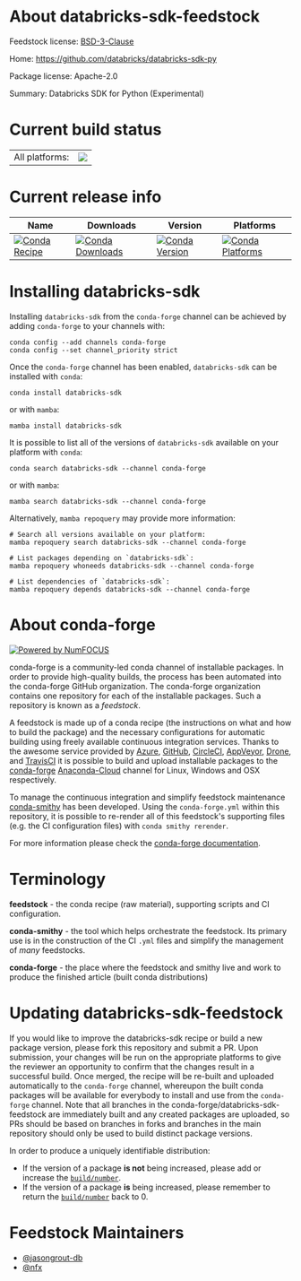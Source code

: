 About databricks-sdk-feedstock
==============================

Feedstock license: [BSD-3-Clause](https://github.com/conda-forge/databricks-sdk-feedstock/blob/main/LICENSE.txt)

Home: https://github.com/databricks/databricks-sdk-py

Package license: Apache-2.0

Summary: Databricks SDK for Python (Experimental)

Current build status
====================


<table><tr><td>All platforms:</td>
    <td>
      <a href="https://dev.azure.com/conda-forge/feedstock-builds/_build/latest?definitionId=19665&branchName=main">
        <img src="https://dev.azure.com/conda-forge/feedstock-builds/_apis/build/status/databricks-sdk-feedstock?branchName=main">
      </a>
    </td>
  </tr>
</table>

Current release info
====================

| Name | Downloads | Version | Platforms |
| --- | --- | --- | --- |
| [![Conda Recipe](https://img.shields.io/badge/recipe-databricks--sdk-green.svg)](https://anaconda.org/conda-forge/databricks-sdk) | [![Conda Downloads](https://img.shields.io/conda/dn/conda-forge/databricks-sdk.svg)](https://anaconda.org/conda-forge/databricks-sdk) | [![Conda Version](https://img.shields.io/conda/vn/conda-forge/databricks-sdk.svg)](https://anaconda.org/conda-forge/databricks-sdk) | [![Conda Platforms](https://img.shields.io/conda/pn/conda-forge/databricks-sdk.svg)](https://anaconda.org/conda-forge/databricks-sdk) |

Installing databricks-sdk
=========================

Installing `databricks-sdk` from the `conda-forge` channel can be achieved by adding `conda-forge` to your channels with:

```
conda config --add channels conda-forge
conda config --set channel_priority strict
```

Once the `conda-forge` channel has been enabled, `databricks-sdk` can be installed with `conda`:

```
conda install databricks-sdk
```

or with `mamba`:

```
mamba install databricks-sdk
```

It is possible to list all of the versions of `databricks-sdk` available on your platform with `conda`:

```
conda search databricks-sdk --channel conda-forge
```

or with `mamba`:

```
mamba search databricks-sdk --channel conda-forge
```

Alternatively, `mamba repoquery` may provide more information:

```
# Search all versions available on your platform:
mamba repoquery search databricks-sdk --channel conda-forge

# List packages depending on `databricks-sdk`:
mamba repoquery whoneeds databricks-sdk --channel conda-forge

# List dependencies of `databricks-sdk`:
mamba repoquery depends databricks-sdk --channel conda-forge
```


About conda-forge
=================

[![Powered by
NumFOCUS](https://img.shields.io/badge/powered%20by-NumFOCUS-orange.svg?style=flat&colorA=E1523D&colorB=007D8A)](https://numfocus.org)

conda-forge is a community-led conda channel of installable packages.
In order to provide high-quality builds, the process has been automated into the
conda-forge GitHub organization. The conda-forge organization contains one repository
for each of the installable packages. Such a repository is known as a *feedstock*.

A feedstock is made up of a conda recipe (the instructions on what and how to build
the package) and the necessary configurations for automatic building using freely
available continuous integration services. Thanks to the awesome service provided by
[Azure](https://azure.microsoft.com/en-us/services/devops/), [GitHub](https://github.com/),
[CircleCI](https://circleci.com/), [AppVeyor](https://www.appveyor.com/),
[Drone](https://cloud.drone.io/welcome), and [TravisCI](https://travis-ci.com/)
it is possible to build and upload installable packages to the
[conda-forge](https://anaconda.org/conda-forge) [Anaconda-Cloud](https://anaconda.org/)
channel for Linux, Windows and OSX respectively.

To manage the continuous integration and simplify feedstock maintenance
[conda-smithy](https://github.com/conda-forge/conda-smithy) has been developed.
Using the ``conda-forge.yml`` within this repository, it is possible to re-render all of
this feedstock's supporting files (e.g. the CI configuration files) with ``conda smithy rerender``.

For more information please check the [conda-forge documentation](https://conda-forge.org/docs/).

Terminology
===========

**feedstock** - the conda recipe (raw material), supporting scripts and CI configuration.

**conda-smithy** - the tool which helps orchestrate the feedstock.
                   Its primary use is in the construction of the CI ``.yml`` files
                   and simplify the management of *many* feedstocks.

**conda-forge** - the place where the feedstock and smithy live and work to
                  produce the finished article (built conda distributions)


Updating databricks-sdk-feedstock
=================================

If you would like to improve the databricks-sdk recipe or build a new
package version, please fork this repository and submit a PR. Upon submission,
your changes will be run on the appropriate platforms to give the reviewer an
opportunity to confirm that the changes result in a successful build. Once
merged, the recipe will be re-built and uploaded automatically to the
`conda-forge` channel, whereupon the built conda packages will be available for
everybody to install and use from the `conda-forge` channel.
Note that all branches in the conda-forge/databricks-sdk-feedstock are
immediately built and any created packages are uploaded, so PRs should be based
on branches in forks and branches in the main repository should only be used to
build distinct package versions.

In order to produce a uniquely identifiable distribution:
 * If the version of a package **is not** being increased, please add or increase
   the [``build/number``](https://docs.conda.io/projects/conda-build/en/latest/resources/define-metadata.html#build-number-and-string).
 * If the version of a package **is** being increased, please remember to return
   the [``build/number``](https://docs.conda.io/projects/conda-build/en/latest/resources/define-metadata.html#build-number-and-string)
   back to 0.

Feedstock Maintainers
=====================

* [@jasongrout-db](https://github.com/jasongrout-db/)
* [@nfx](https://github.com/nfx/)

